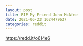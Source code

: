 ```yaml
--- 
layout: post 
title: RIP My Friend John McAfee 
date: 2021-06-23 1624479637 
categories: reddit 
--- 
```

https://redd.it/o6l4e6